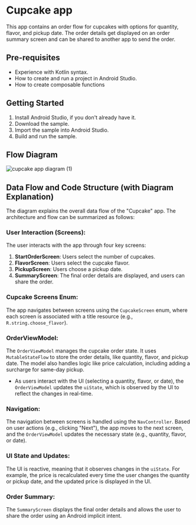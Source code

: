 Cupcake app
=================================

This app contains an order flow for cupcakes with options for quantity, flavor, and pickup date.
The order details get displayed on an order summary screen and can be shared to another app to
send the order.


Pre-requisites
--------------
* Experience with Kotlin syntax.
* How to create and run a project in Android Studio.
* How to create composable functions 


Getting Started
---------------
1. Install Android Studio, if you don't already have it.
2. Download the sample.
3. Import the sample into Android Studio.
4. Build and run the sample.


Flow Diagram
---------------
![cupcake app diagram (1)](https://github.com/user-attachments/assets/62f0a0aa-5497-4603-9f52-64cc759a7e01)

## Data Flow and Code Structure (with Diagram Explanation)

The diagram explains the overall data flow of the "Cupcake" app. The architecture and flow can be summarized as follows:

### User Interaction (Screens):
The user interacts with the app through four key screens:
1. **StartOrderScreen**: Users select the number of cupcakes.
2. **FlavorScreen**: Users select the cupcake flavor.
3. **PickupScreen**: Users choose a pickup date.
4. **SummaryScreen**: The final order details are displayed, and users can share the order.

### Cupcake Screens Enum:
The app navigates between screens using the `CupcakeScreen` enum, where each screen is associated with a title resource (e.g., `R.string.choose_flavor`).

### OrderViewModel:
The `OrderViewModel` manages the cupcake order state. It uses `MutableStateFlow` to store the order details, like quantity, flavor, and pickup date. The model also handles logic like price calculation, including adding a surcharge for same-day pickup.

- As users interact with the UI (selecting a quantity, flavor, or date), the `OrderViewModel` updates the `uiState`, which is observed by the UI to reflect the changes in real-time.

### Navigation:
The navigation between screens is handled using the `NavController`. Based on user actions (e.g., clicking "Next"), the app moves to the next screen, and the `OrderViewModel` updates the necessary state (e.g., quantity, flavor, or date).

### UI State and Updates:
The UI is reactive, meaning that it observes changes in the `uiState`. For example, the price is recalculated every time the user changes the quantity or pickup date, and the updated price is displayed in the UI.

### Order Summary:
The `SummaryScreen` displays the final order details and allows the user to share the order using an Android implicit intent.

